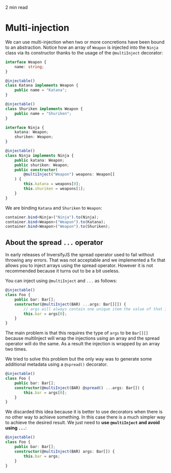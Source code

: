 <p id="reading-time-action-id" align="left">2 min read</p>

# Multi-injection

We can use multi-injection when two or more concretions have been bound to an abstraction.
Notice how an array of `Weapon` is injected into the `Ninja` class via its constructor thanks to the usage of the `@multiInject` decorator:

```ts
interface Weapon {
    name: string;
}

@injectable()
class Katana implements Weapon {
    public name = "Katana";
}

@injectable()
class Shuriken implements Weapon {
    public name = "Shuriken";
}

interface Ninja {
    katana: Weapon;
    shuriken: Weapon;
}

@injectable()
class Ninja implements Ninja {
    public katana: Weapon;
    public shuriken: Weapon;
    public constructor(
	    @multiInject("Weapon") weapons: Weapon[]
    ) {
        this.katana = weapons[0];
        this.shuriken = weapons[1];
    }
}
```

We are binding `Katana` and `Shuriken` to `Weapon`:

```ts
container.bind<Ninja>("Ninja").to(Ninja);
container.bind<Weapon>("Weapon").to(Katana);
container.bind<Weapon>("Weapon").to(Shuriken);
```

## About the spread `...` operator

In early releases of InversifyJS the spread operator used to fail without throwing any errors.
That was not acceptable and we implemented a fix that allows you to inject arrays using the
spread operator. However it is not recommended because it turns out to be a bit useless.

You can inject using `@multiInject` and `...` as follows:

```ts
@injectable()
class Foo {
    public bar: Bar[];
    constructor(@multiInject(BAR) ...args: Bar[][]) {
        // args will always contain one unique item the value of that item is a Bar[] 
        this.bar = args[0];
    }
}
```

The main problem is that this requires the type of `args` to be `Bar[][]`
because multiInject will wrap the injections using an array and the spread
operator will do the same. As a result the injection is wrapped by an array
two times.

We tried to solve this problem but the only way was to generate some additional
metadata using a `@spread()` decorator.

```ts
@injectable()
class Foo {
    public bar: Bar[];
    constructor(@multiInject(BAR) @spread() ...args: Bar[]) {
        this.bar = args[0];
    }
}
```

We discarded this idea because it is better to use decorators when there is no
other way to achieve something. In this case there is a much simpler way to
achieve the desired result. We just need to **use `@multiInject` and avoid using `...`**:

```ts
@injectable()
class Foo {
    public bar: Bar[];
    constructor(@multiInject(BAR) args: Bar[]) {
        this.bar = args;
    }
}
```
